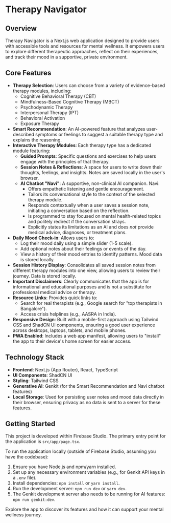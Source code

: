 # Therapy Navigator

## Overview

Therapy Navigator is a Next.js web application designed to provide users with accessible tools and resources for mental wellness. It empowers users to explore different therapeutic approaches, reflect on their experiences, and track their mood in a supportive, private environment.

## Core Features

*   **Therapy Selection**: Users can choose from a variety of evidence-based therapy modules, including:
    *   Cognitive Behavioral Therapy (CBT)
    *   Mindfulness-Based Cognitive Therapy (MBCT)
    *   Psychodynamic Therapy
    *   Interpersonal Therapy (IPT)
    *   Behavioral Activation
    *   Exposure Therapy
*   **Smart Recommendation**: An AI-powered feature that analyzes user-described symptoms or feelings to suggest a suitable therapy type and explains the reasoning.
*   **Interactive Therapy Modules**: Each therapy type has a dedicated module featuring:
    *   **Guided Prompts**: Specific questions and exercises to help users engage with the principles of that therapy.
    *   **Session Notes & Reflections**: A space for users to write down their thoughts, feelings, and insights. Notes are saved locally in the user's browser.
    *   **AI Chatbot "Navi"**: A supportive, non-clinical AI companion. Navi:
        *   Offers empathetic listening and gentle encouragement.
        *   Tailors its conversational style to the context of the selected therapy module.
        *   Responds contextually when a user saves a session note, initiating a conversation based on the reflection.
        *   Is programmed to stay focused on mental health-related topics and politely redirect if the conversation strays.
        *   Explicitly states its limitations as an AI and does *not* provide medical advice, diagnoses, or treatment plans.
*   **Daily Mood Check-in**: Allows users to:
    *   Log their mood daily using a simple slider (1-5 scale).
    *   Add optional notes about their feelings or events of the day.
    *   View a history of their mood entries to identify patterns. Mood data is stored locally.
*   **Session History Display**: Consolidates all saved session notes from different therapy modules into one view, allowing users to review their journey. Data is stored locally.
*   **Important Disclaimers**: Clearly communicates that the app is for informational and educational purposes and is not a substitute for professional medical advice or therapy.
*   **Resource Links**: Provides quick links to:
    *   Search for real therapists (e.g., Google search for "top therapists in Bangalore").
    *   Access crisis helplines (e.g., AASRA in India).
*   **Responsive Design**: Built with a mobile-first approach using Tailwind CSS and ShadCN UI components, ensuring a good user experience across desktops, laptops, tablets, and mobile phones.
*   **PWA Enabled**: Includes a web app manifest, allowing users to "install" the app to their device's home screen for easier access.

## Technology Stack

*   **Frontend**: Next.js (App Router), React, TypeScript
*   **UI Components**: ShadCN UI
*   **Styling**: Tailwind CSS
*   **Generative AI**: Genkit (for the Smart Recommendation and Navi chatbot features)
*   **Local Storage**: Used for persisting user notes and mood data directly in their browser, ensuring privacy as no data is sent to a server for these features.

## Getting Started

This project is developed within Firebase Studio. The primary entry point for the application is `src/app/page.tsx`.

To run the application locally (outside of Firebase Studio, assuming you have the codebase):
1.  Ensure you have Node.js and npm/yarn installed.
2.  Set up any necessary environment variables (e.g., for Genkit API keys in a `.env` file).
3.  Install dependencies: `npm install` or `yarn install`.
4.  Run the development server: `npm run dev` or `yarn dev`.
5.  The Genkit development server also needs to be running for AI features: `npm run genkit:dev`.

Explore the app to discover its features and how it can support your mental wellness journey.
